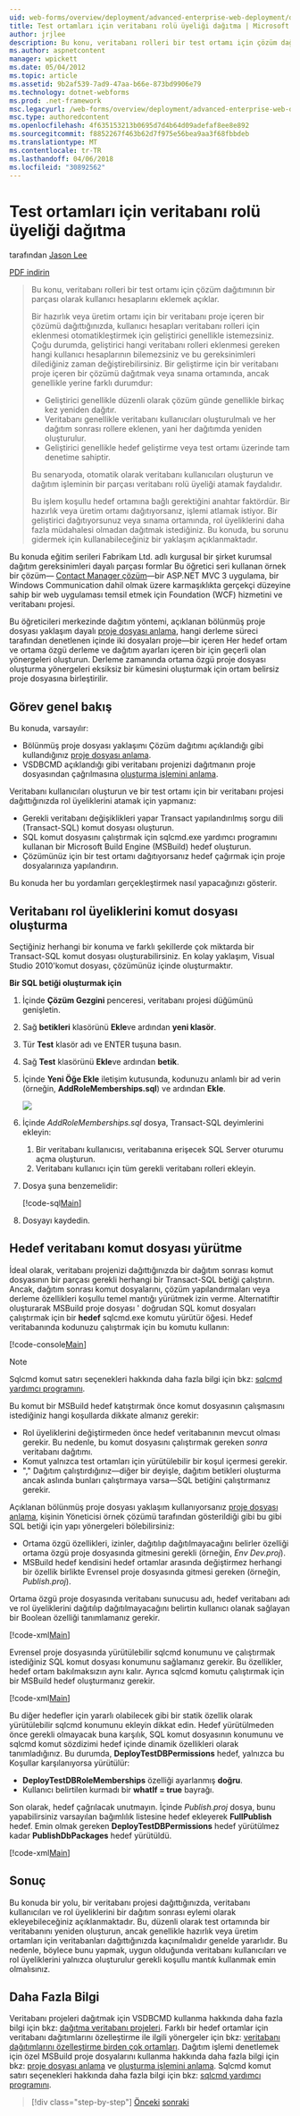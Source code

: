 ```yaml
---
uid: web-forms/overview/deployment/advanced-enterprise-web-deployment/deploying-database-role-memberships-to-test-environments
title: Test ortamları için veritabanı rolü üyeliği dağıtma | Microsoft Docs
author: jrjlee
description: Bu konu, veritabanı rolleri bir test ortamı için çözüm dağıtımının bir parçası olarak kullanıcı hesaplarını eklemek açıklar. İçeren bir çözümü dağıttığınızda...
ms.author: aspnetcontent
manager: wpickett
ms.date: 05/04/2012
ms.topic: article
ms.assetid: 9b2af539-7ad9-47aa-b66e-873bd9906e79
ms.technology: dotnet-webforms
ms.prod: .net-framework
msc.legacyurl: /web-forms/overview/deployment/advanced-enterprise-web-deployment/deploying-database-role-memberships-to-test-environments
msc.type: authoredcontent
ms.openlocfilehash: 4f635153213b0695d7d4b64d09adefaf8ee8e892
ms.sourcegitcommit: f8852267f463b62d7f975e56bea9aa3f68fbbdeb
ms.translationtype: MT
ms.contentlocale: tr-TR
ms.lasthandoff: 04/06/2018
ms.locfileid: "30892562"
---
```

<a name="deploying-database-role-memberships-to-test-environments"></a>Test ortamları için veritabanı rolü üyeliği dağıtma
====================
tarafından [Jason Lee](https://github.com/jrjlee)

[PDF indirin](https://msdnshared.blob.core.windows.net/media/MSDNBlogsFS/prod.evol.blogs.msdn.com/CommunityServer.Blogs.Components.WeblogFiles/00/00/00/63/56/8130.DeployingWebAppsInEnterpriseScenarios.pdf)

> Bu konu, veritabanı rolleri bir test ortamı için çözüm dağıtımının bir parçası olarak kullanıcı hesaplarını eklemek açıklar.
> 
> Bir hazırlık veya üretim ortamı için bir veritabanı proje içeren bir çözümü dağıttığınızda, kullanıcı hesapları veritabanı rolleri için eklenmesi otomatikleştirmek için geliştirici genellikle istemezsiniz. Çoğu durumda, geliştirici hangi veritabanı rolleri eklenmesi gereken hangi kullanıcı hesaplarının bilemezsiniz ve bu gereksinimleri dilediğiniz zaman değiştirebilirsiniz. Bir geliştirme için bir veritabanı proje içeren bir çözümü dağıtmak veya sınama ortamında, ancak genellikle yerine farklı durumdur:
> 
> - Geliştirici genellikle düzenli olarak çözüm günde genellikle birkaç kez yeniden dağıtır.
> - Veritabanı genellikle veritabanı kullanıcıları oluşturulmalı ve her dağıtım sonrası rollere eklenen, yani her dağıtımda yeniden oluşturulur.
> - Geliştirici genellikle hedef geliştirme veya test ortamı üzerinde tam denetime sahiptir.
> 
> Bu senaryoda, otomatik olarak veritabanı kullanıcıları oluşturun ve dağıtım işleminin bir parçası veritabanı rolü üyeliği atamak faydalıdır.
> 
> Bu işlem koşullu hedef ortamına bağlı gerektiğini anahtar faktördür. Bir hazırlık veya üretim ortamı dağıtıyorsanız, işlemi atlamak istiyor. Bir geliştirici dağıtıyorsunuz veya sınama ortamında, rol üyeliklerini daha fazla müdahalesi olmadan dağıtmak istediğiniz. Bu konuda, bu sorunu gidermek için kullanabileceğiniz bir yaklaşım açıklanmaktadır.


Bu konuda eğitim serileri Fabrikam Ltd. adlı kurgusal bir şirket kurumsal dağıtım gereksinimleri dayalı parçası formlar Bu öğretici seri kullanan örnek bir çözüm&#x2014; [Contact Manager çözüm](../web-deployment-in-the-enterprise/the-contact-manager-solution.md)&#x2014;bir ASP.NET MVC 3 uygulama, bir Windows Communication dahil olmak üzere karmaşıklıkta gerçekçi düzeyine sahip bir web uygulaması temsil etmek için Foundation (WCF) hizmetini ve veritabanı projesi.

Bu öğreticileri merkezinde dağıtım yöntemi, açıklanan bölünmüş proje dosyası yaklaşım dayalı [proje dosyası anlama](../web-deployment-in-the-enterprise/understanding-the-project-file.md), hangi derleme süreci tarafından denetlenen içinde iki dosyaları proje&#x2014;bir içeren Her hedef ortam ve ortama özgü derleme ve dağıtım ayarları içeren bir için geçerli olan yönergeleri oluşturun. Derleme zamanında ortama özgü proje dosyası oluşturma yönergeleri eksiksiz bir kümesini oluşturmak için ortam belirsiz proje dosyasına birleştirilir.

## <a name="task-overview"></a>Görev genel bakış

Bu konuda, varsayılır:

- Bölünmüş proje dosyası yaklaşımı Çözüm dağıtımı açıklandığı gibi kullandığınız [proje dosyası anlama](../web-deployment-in-the-enterprise/understanding-the-project-file.md).
- VSDBCMD açıklandığı gibi veritabanı projenizi dağıtmanın proje dosyasından çağrılmasına [oluşturma işlemini anlama](../web-deployment-in-the-enterprise/understanding-the-build-process.md).

Veritabanı kullanıcıları oluşturun ve bir test ortamı için bir veritabanı projesi dağıttığınızda rol üyeliklerini atamak için yapmanız:

- Gerekli veritabanı değişiklikleri yapar Transact yapılandırılmış sorgu dili (Transact-SQL) komut dosyası oluşturun.
- SQL komut dosyasını çalıştırmak için sqlcmd.exe yardımcı programını kullanan bir Microsoft Build Engine (MSBuild) hedef oluşturun.
- Çözümünüz için bir test ortamı dağıtıyorsanız hedef çağırmak için proje dosyalarınıza yapılandırın.

Bu konuda her bu yordamları gerçekleştirmek nasıl yapacağınızı gösterir.

## <a name="scripting-the-database-role-memberships"></a>Veritabanı rol üyeliklerini komut dosyası oluşturma

Seçtiğiniz herhangi bir konuma ve farklı şekillerde çok miktarda bir Transact-SQL komut dosyası oluşturabilirsiniz. En kolay yaklaşım, Visual Studio 2010'komut dosyası, çözümünüz içinde oluşturmaktır.

**Bir SQL betiği oluşturmak için**

1. İçinde **Çözüm Gezgini** penceresi, veritabanı projesi düğümünü genişletin.
2. Sağ **betikleri** klasörünü **Ekle**ve ardından **yeni klasör**.
3. Tür **Test** klasör adı ve ENTER tuşuna basın.
4. Sağ **Test** klasörünü **Ekle**ve ardından **betik**.
5. İçinde **Yeni Öğe Ekle** iletişim kutusunda, kodunuzu anlamlı bir ad verin (örneğin, **AddRoleMemberships.sql**) ve ardından **Ekle**.

    ![](deploying-database-role-memberships-to-test-environments/_static/image1.png)
6. İçinde *AddRoleMemberships.sql* dosya, Transact-SQL deyimlerini ekleyin:

    1. Bir veritabanı kullanıcısı, veritabanına erişecek SQL Server oturumu açma oluşturun.
    2. Veritabanı kullanıcı için tüm gerekli veritabanı rolleri ekleyin.
7. Dosya şuna benzemelidir:

    [!code-sql[Main](deploying-database-role-memberships-to-test-environments/samples/sample1.sql)]
8. Dosyayı kaydedin.

## <a name="executing-the-script-on-the-target-database"></a>Hedef veritabanı komut dosyası yürütme

İdeal olarak, veritabanı projenizi dağıttığınızda bir dağıtım sonrası komut dosyasının bir parçası gerekli herhangi bir Transact-SQL betiği çalıştırın. Ancak, dağıtım sonrası komut dosyalarını, çözüm yapılandırmaları veya derleme özellikleri koşullu temel mantığı yürütmek izin verme. Alternatiftir oluşturarak MSBuild proje dosyası ' doğrudan SQL komut dosyaları çalıştırmak için bir **hedef** sqlcmd.exe komutu yürütür öğesi. Hedef veritabanında kodunuzu çalıştırmak için bu komutu kullanın:


[!code-console[Main](deploying-database-role-memberships-to-test-environments/samples/sample2.cmd)]


> [!NOTE]
> Sqlcmd komut satırı seçenekleri hakkında daha fazla bilgi için bkz: [sqlcmd yardımcı programını](https://msdn.microsoft.com/library/ms162773.aspx).


Bu komut bir MSBuild hedef katıştırmak önce komut dosyasının çalışmasını istediğiniz hangi koşullarda dikkate almanız gerekir:

- Rol üyeliklerini değiştirmeden önce hedef veritabanının mevcut olması gerekir. Bu nedenle, bu komut dosyasını çalıştırmak gereken *sonra* veritabanı dağıtımı.
- Komut yalnızca test ortamları için yürütülebilir bir koşul içermesi gerekir.
- "," Dağıtım çalıştırdığınız&#x2014;diğer bir deyişle, dağıtım betikleri oluşturma ancak aslında bunları çalıştırmaya varsa&#x2014;SQL betiğini çalıştırmanız gerekir.

Açıklanan bölünmüş proje dosyası yaklaşım kullanıyorsanız [proje dosyası anlama](../web-deployment-in-the-enterprise/understanding-the-project-file.md), kişinin Yöneticisi örnek çözümü tarafından gösterildiği gibi bu gibi SQL betiği için yapı yönergeleri bölebilirsiniz:

- Ortama özgü özellikleri, izinler, dağıtılıp dağıtılmayacağını belirler özelliği ortama özgü proje dosyasında gitmesini gerekli (örneğin, *Env Dev.proj*).
- MSBuild hedef kendisini hedef ortamlar arasında değiştirmez herhangi bir özellik birlikte Evrensel proje dosyasında gitmesi gereken (örneğin, *Publish.proj*).

Ortama özgü proje dosyasında veritabanı sunucusu adı, hedef veritabanı adı ve rol üyeliklerini dağıtılıp dağıtılmayacağını belirtin kullanıcı olanak sağlayan bir Boolean özelliği tanımlamanız gerekir.


[!code-xml[Main](deploying-database-role-memberships-to-test-environments/samples/sample3.xml)]


Evrensel proje dosyasında yürütülebilir sqlcmd konumunu ve çalıştırmak istediğiniz SQL komut dosyası konumunu sağlamanız gerekir. Bu özellikler, hedef ortam bakılmaksızın aynı kalır. Ayrıca sqlcmd komutu çalıştırmak için bir MSBuild hedef oluşturmanız gerekir.


[!code-xml[Main](deploying-database-role-memberships-to-test-environments/samples/sample4.xml)]


Bu diğer hedefler için yararlı olabilecek gibi bir statik özellik olarak yürütülebilir sqlcmd konumunu ekleyin dikkat edin. Hedef yürütülmeden önce gerekli olmayacak buna karşılık, SQL komut dosyasının konumunu ve sqlcmd komut sözdizimi hedef içinde dinamik özellikleri olarak tanımladığınız. Bu durumda, **DeployTestDBPermissions** hedef, yalnızca bu Koşullar karşılanıyorsa yürütülür:

- **DeployTestDBRoleMemberships** özelliği ayarlanmış **doğru**.
- Kullanıcı belirtilen kurmadı bir **whatIf = true** bayrağı.

Son olarak, hedef çağrılacak unutmayın. İçinde *Publish.proj* dosya, bunu yapabilirsiniz varsayılan bağımlılık listesine hedef ekleyerek **FullPublish** hedef. Emin olmak gereken **DeployTestDBPermissions** hedef yürütülmez kadar **PublishDbPackages** hedef yürütüldü.


[!code-xml[Main](deploying-database-role-memberships-to-test-environments/samples/sample5.xml)]


## <a name="conclusion"></a>Sonuç

Bu konuda bir yolu, bir veritabanı projesi dağıttığınızda, veritabanı kullanıcıları ve rol üyeliklerini bir dağıtım sonrası eylemi olarak ekleyebileceğiniz açıklanmaktadır. Bu, düzenli olarak test ortamında bir veritabanını yeniden oluşturun, ancak genellikle hazırlık veya üretim ortamları için veritabanları dağıttığınızda kaçınılmalıdır genelde yararlıdır. Bu nedenle, böylece bunu yapmak, uygun olduğunda veritabanı kullanıcıları ve rol üyeliklerini yalnızca oluşturulur gerekli koşullu mantık kullanmak emin olmalısınız.

## <a name="further-reading"></a>Daha Fazla Bilgi

Veritabanı projeleri dağıtmak için VSDBCMD kullanma hakkında daha fazla bilgi için bkz: [dağıtma veritabanı projeleri](../web-deployment-in-the-enterprise/deploying-database-projects.md). Farklı bir hedef ortamlar için veritabanı dağıtımlarını özelleştirme ile ilgili yönergeler için bkz: [veritabanı dağıtımlarını özelleştirme birden çok ortamları](customizing-database-deployments-for-multiple-environments.md). Dağıtım işlemi denetlemek için özel MSBuild proje dosyalarını kullanma hakkında daha fazla bilgi için bkz: [proje dosyası anlama](../web-deployment-in-the-enterprise/understanding-the-project-file.md) ve [oluşturma işlemini anlama](../web-deployment-in-the-enterprise/understanding-the-build-process.md). Sqlcmd komut satırı seçenekleri hakkında daha fazla bilgi için bkz: [sqlcmd yardımcı programını](https://msdn.microsoft.com/library/ms162773.aspx).

> [!div class="step-by-step"]
> [Önceki](customizing-database-deployments-for-multiple-environments.md)
> [sonraki](deploying-membership-databases-to-enterprise-environments.md)
